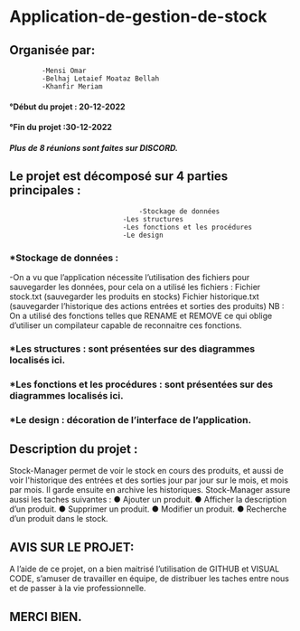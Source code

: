 # Application-de-gestion-de-stock

## Organisée par:	
			-Mensi Omar
			-Belhaj Letaief Moataz Bellah
			-Khanfir Meriam
            
#### °Début du projet : 20-12-2022		
#### °Fin du projet :30-12-2022

##### Plus de 8 réunions sont faites sur DISCORD.

## Le projet est décomposé sur 4 parties principales : 
                    				-Stockage de données 
						        -Les structures 
						        -Les fonctions et les procédures
						        -Le design
### *Stockage de données : 
-On a vu que l’application nécessite l’utilisation des fichiers pour sauvegarder les données, pour cela on a utilisé les fichiers : Fichier stock.txt (sauvegarder les produits en stocks)
		        Fichier historique.txt (sauvegarder l’historique des actions entrées et sorties des produits)
NB : On a utilisé des fonctions telles que RENAME et REMOVE ce qui oblige d’utiliser un compilateur capable de reconnaitre ces fonctions.
### *Les structures : sont présentées sur des diagrammes localisés ici.
### *Les fonctions et les procédures : sont présentées sur des diagrammes localisés ici.
### *Le design : décoration de l’interface de l’application. 
 
 ## Description du projet :
Stock-Manager permet de voir le stock en cours des produits, et aussi de voir l'historique des entrées et des sorties jour par jour sur le mois, et mois par mois. Il garde ensuite en archive les historiques. 
Stock-Manager assure aussi les taches suivantes :
● Ajouter un produit.
● Afficher la description d’un produit.
● Supprimer un produit.
● Modifier un produit.
● Recherche d’un produit dans le stock.

## AVIS SUR LE PROJET:
A l’aide de ce projet, on a bien maitrisé l’utilisation de GITHUB et VISUAL CODE, s’amuser de travailler en équipe, de distribuer les taches entre nous et de passer à la vie professionnelle.

## MERCI BIEN.

